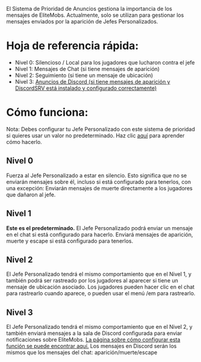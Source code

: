 El Sistema de Prioridad de Anuncios gestiona la importancia de los mensajes de EliteMobs. Actualmente, solo se utilizan para gestionar los mensajes enviados por la aparición de Jefes Personalizados.

# Hoja de referencia rápida:

*   Nivel 0: Silencioso / Local para los jugadores que lucharon contra el jefe
*   Nivel 1: Mensajes de Chat (si tiene mensajes de aparición)
*   Nivel 2: Seguimiento (si tiene un mensaje de ubicación)
*   Nivel 3: [Anuncios de Discord (si tiene mensajes de aparición y DiscordSRV está instalado y configurado correctamente)]($language$/elitemobs/discordsrv.md)

# Cómo funciona:

Nota: Debes configurar tu Jefe Personalizado con este sistema de prioridad si quieres usar un valor no predeterminado. Haz clic [aquí]($language$/elitemobs/creating_bosses.md&section=announcementpriority) para aprender cómo hacerlo.

## Nivel 0

Fuerza al Jefe Personalizado a estar en silencio. Esto significa que no se enviarán mensajes sobre él, incluso si está configurado para tenerlos, con una excepción: Enviarán mensajes de muerte directamente a los jugadores que dañaron al jefe.

## Nivel 1

**Este es el predeterminado.** El Jefe Personalizado podrá enviar un mensaje en el chat si está configurado para hacerlo. Enviará mensajes de aparición, muerte y
escape si está configurado para tenerlos.

## Nivel 2

El Jefe Personalizado tendrá el mismo comportamiento que en el Nivel 1, y también podrá ser rastreado por los jugadores al aparecer si tiene un mensaje de ubicación asociado. Los jugadores pueden hacer clic en el chat para rastrearlo cuando aparece, o pueden usar el menú /em para rastrearlo.

## Nivel 3

El Jefe Personalizado tendrá el mismo comportamiento que en el Nivel 2, y también enviará mensajes a la sala de Discord configurada para enviar notificaciones sobre EliteMobs. [La página sobre cómo configurar esta función se puede encontrar aquí.]($language$/elitemobs/discordsrv.md) Los mensajes en Discord serán los mismos que los mensajes del chat: aparición/muerte/escape